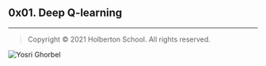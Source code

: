 ## 0x01. Deep Q-learning

---

> Copyright © 2021 Holberton School. All rights reserved.

![Yosri Ghorbel](https://pbs.twimg.com/media/E3YEO7kXwAU9x6x?format=png&name=4096x4096)
